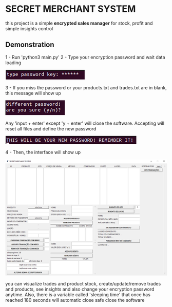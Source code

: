 # SECRET MERCHANT SYSTEM

this project is a simple **encrypted sales manager** for stock, profit and simple insights control
## Demonstration

1 - Run 'python3 main.py'
2 - Type your encryption password and wait data loading

![alt text](https://github.com/SaluRamos/secret-merchant-system/blob/master/readme/1.png?raw=true)

3 - If you miss the password or your products.txt and trades.txt are in blank, this message will show up

![alt text](https://github.com/SaluRamos/secret-merchant-system/blob/master/readme/2.png?raw=true)

Any 'input + enter' except 'y + enter' will close the software. Accepting will reset all files and define the new password

![alt text](https://github.com/SaluRamos/secret-merchant-system/blob/master/readme/3.png?raw=true)

4 - Then, the interface will show up

![alt text](https://github.com/SaluRamos/secret-merchant-system/blob/master/readme/4.png?raw=true)

you can visualize trades and product stock, create/update/remove trades and products, see insights and also change your encryption password anytime. Also, there is a variable called 'sleeping time' that once has reached 180 seconds will automatic close safe close the software